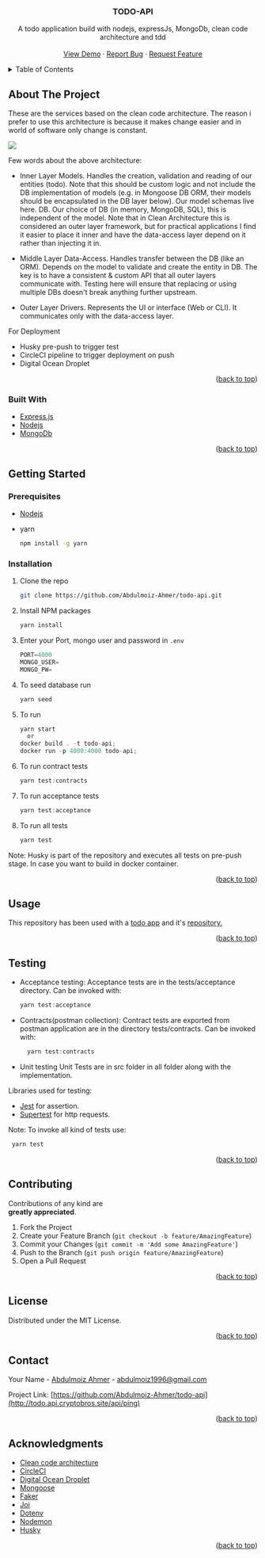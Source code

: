 <div id="top"></div>

<!-- PROJECT LOGO -->
<br />

  <h3 align="center">TODO-API</h3>

  <p align="center">
    A todo application build with nodejs, expressJs, MongoDb, clean code architecture and tdd
    <br />
    <br />
    <a href="http://todo.api.cryptobros.site/api/ping">View Demo</a>
    ·
    <a href="https://github.com/Abdulmoiz-Ahmer/todo-api/issues">Report Bug</a>
    ·
    <a href="https://github.com/Abdulmoiz-Ahmer/todo-api/issues">Request Feature</a>
  </p>
</div>

<!-- TABLE OF CONTENTS -->
<details>
  <summary>Table of Contents</summary>
  <ol>
    <li>
      <a href="#about-the-project">About The Project</a>
      <ul>
        <li><a href="#built-with">Built With</a></li>
      </ul>
    </li>
    <li>
      <a href="#getting-started">Getting Started</a>
      <ul>
        <li><a href="#prerequisites">Prerequisites</a></li>
        <li><a href="#installation">Installation</a></li>
      </ul>
    </li>
    <li><a href="#usage">Usage</a></li>
    <li><a href="#testing">Testing</a></li>
    <li><a href="#contributing">Contributing</a></li>
    <li><a href="#license">License</a></li>
    <li><a href="#contact">Contact</a></li>
    <li><a href="#acknowledgments">Acknowledgments</a></li>
  </ol>
</details>

<!-- ABOUT THE PROJECT -->

## About The Project

These are the services based on the clean code architecture. The reason i prefer to use this architecture is because it makes change easier and in world of software only change is constant.

![](https://fullstackroyhome.files.wordpress.com/2019/03/cleanarchitecture.jpg)

Few words about the above architecture:

- Inner Layer
  Models. Handles the creation, validation and reading of our entities (todo). Note that this should be custom logic and not include the DB implementation of models (e.g. in Mongoose DB ORM, their models should be encapsulated in the DB layer below). Our model schemas live here.
  DB. Our choice of DB (in memory, MongoDB, SQL), this is independent of the model. Note that in Clean Architecture this is considered an outer layer framework, but for practical applications I find it easier to place it inner and have the data-access layer depend on it rather than injecting it in.

- Middle Layer
  Data-Access. Handles transfer between the DB (like an ORM). Depends on the model to validate and create the entity in DB. The key is to have a consistent & custom API that all outer layers communicate with. Testing here will ensure that replacing or using multiple DBs doesn't break anything further upstream.

- Outer Layer
  Drivers. Represents the UI or interface (Web or CLI). It communicates only with the data-access layer.

For Deployment

- Husky pre-push to trigger test
- CircleCI pipeline to trigger deployment on push
- Digital Ocean Droplet

<p align="right">(<a href="#top">back to top</a>)</p>

### Built With

- [Express.js](https://expressjs.com/)
- [Nodejs](https://nodejs.org/en/)
- [MongoDb](https://www.mongodb.com/)

<p align="right">(<a href="#top">back to top</a>)</p>

<!-- GETTING STARTED -->

## Getting Started

### Prerequisites

- [Nodejs](https://nodejs.org/en/download/)

- yarn
  ```sh
  npm install -g yarn
  ```

### Installation

1. Clone the repo
   ```sh
   git clone https://github.com/Abdulmoiz-Ahmer/todo-api.git
   ```
2. Install NPM packages
   ```sh
   yarn install
   ```
3. Enter your Port, mongo user and password in `.env`
   ```js
   PORT=4000
   MONGO_USER=
   MONGO_PW=
   ```
4. To seed database run
   ```js
   yarn seed
   ```
5. To run

   ```js
   yarn start
     or
   docker build . -t todo-api;
   docker run -p 4000:4000 todo-api;

   ```

6. To run contract tests
   ```js
   yarn test:contracts
   ```
7. To run acceptance tests
   ```js
   yarn test:acceptance
   ```
8. To run all tests
   ```js
   yarn test
   ```

Note: Husky is part of the repository and executes all tests on pre-push stage. In case you want to build in docker container.

<p align="right">(<a href="#top">back to top</a>)</p>

<!-- USAGE EXAMPLES -->

## Usage

This repository has been used with a [todo app](http://todo.ui.cryptobros.site/) and it's [repository.](https://github.com/Abdulmoiz-Ahmer/todo-ui)

<p align="right">(<a href="#top">back to top</a>)</p>

## Testing

- Acceptance testing:
  Acceptance tests are in the tests/acceptance directory.
  Can be invoked with:

  ```js
  yarn test:acceptance
  ```

- Contracts(postman collection):
  Contract tests are exported from postman application are in the directory tests/contracts.
  Can be invoked with:

  ```js
    yarn test:contracts
  ```

- Unit testing
  Unit Tests are in src folder in all folder along with the implementation.

Libraries used for testing:

- [Jest](https://www.npmjs.com/package/jest) for assertion.
- [Supertest](https://www.npmjs.com/package/supertest) for http requests.

Note: To invoke all kind of tests use:

```js
 yarn test
```

<p align="right">(<a href="#top">back to top</a>)</p>

<!-- CONTRIBUTING -->

## Contributing

Contributions of any kind are  
**greatly appreciated**.

1. Fork the Project
2. Create your Feature Branch (`git checkout -b feature/AmazingFeature`)
3. Commit your Changes (`git commit -m 'Add some AmazingFeature'`)
4. Push to the Branch (`git push origin feature/AmazingFeature`)
5. Open a Pull Request

<p align="right">(<a href="#top">back to top</a>)</p>

<!-- LICENSE -->

## License

Distributed under the MIT License.

<p align="right">(<a href="#top">back to top</a>)</p>

<!-- CONTACT -->

## Contact

Your Name - [Abdulmoiz Ahmer]() - abdulmoiz1996@gmail.com

Project Link: [https://github.com/Abdulmoiz-Ahmer/todo-api](http://todo.api.cryptobros.site/api/ping)

<p align="right">(<a href="#top">back to top</a>)</p>

<!-- ACKNOWLEDGMENTS -->

## Acknowledgments

- [Clean code architecture](https://blog.cleancoder.com/uncle-bob/2012/08/13/the-clean-architecture.html)
- [CircleCI](https://circleci.com/)
- [Digital Ocean Droplet](https://www.digitalocean.com/)
- [Mongoose](https://mongoosejs.com/docs/)
- [Faker](https://www.npmjs.com/package/faker)
- [Joi](https://www.npmjs.com/package/joi)
- [Dotenv](https://www.npmjs.com/package/dotenv)
- [Nodemon](https://www.npmjs.com/package/nodemon)
- [Husky](https://www.npmjs.com/package/husky)

<p align="right">(<a href="#top">back to top</a>)</p>

<!-- MARKDOWN LINKS & IMAGES -->
<!-- https://www.markdownguide.org/basic-syntax/#reference-style-links -->

[contributors-shield]: https://img.shields.io/github/contributors/othneildrew/Best-README-Template.svg?style=for-the-badge
[contributors-url]: https://github.com/othneildrew/Best-README-Template/graphs/contributors
[forks-shield]: https://img.shields.io/github/forks/othneildrew/Best-README-Template.svg?style=for-the-badge
[forks-url]: https://github.com/othneildrew/Best-README-Template/network/members
[stars-shield]: https://img.shields.io/github/stars/othneildrew/Best-README-Template.svg?style=for-the-badge
[stars-url]: https://github.com/othneildrew/Best-README-Template/stargazers
[issues-shield]: https://img.shields.io/github/issues/othneildrew/Best-README-Template.svg?style=for-the-badge
[issues-url]: https://github.com/othneildrew/Best-README-Template/issues
[license-shield]: https://img.shields.io/github/license/othneildrew/Best-README-Template.svg?style=for-the-badge
[license-url]: https://github.com/othneildrew/Best-README-Template/blob/master/LICENSE.txt
[linkedin-shield]: https://img.shields.io/badge/-LinkedIn-black.svg?style=for-the-badge&logo=linkedin&colorB=555
[linkedin-url]: https://linkedin.com/in/othneildrew
[product-screenshot]: images/screenshot.png

